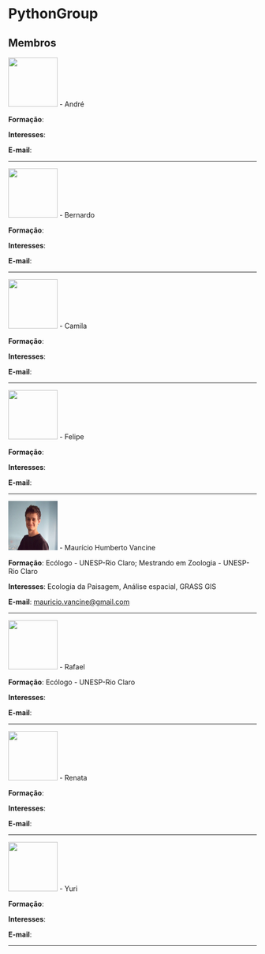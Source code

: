 # PythonGroup

## Membros 
<img src="" width="100" height="100">
- André  

  **Formação**: 
  
  **Interesses**: 
  
  **E-mail**: 

---

<img src="" width="100" height="100">
- Bernardo 

  **Formação**: 
  
  **Interesses**: 
  
  **E-mail**: 

---

<img src="" width="100" height="100">
- Camila

  **Formação**: 
  
  **Interesses**: 
  
  **E-mail**: 
  
---

<img src="" width="100" height="100">
- Felipe  

  **Formação**: 
  
  **Interesses**: 
  
  **E-mail**: 

---
  
  <img src="https://github.com/LEEClab/SDMGroup/blob/master/members/mau.jpg" width="100" height="100">
- Maurício Humberto Vancine    

  **Formação**: Ecólogo - UNESP-Rio Claro; Mestrando em Zoologia - UNESP-Rio Claro
  
  **Interesses**: Ecologia da Paisagem, Análise espacial, GRASS GIS 
  
  **E-mail**: mauricio.vancine@gmail.com
  
---
  
  <img src="" width="100" height="100">
- Rafael  

  **Formação**: Ecólogo - UNESP-Rio Claro
  
  **Interesses**: 
  
  **E-mail**: 

---

<img src="" width="100" height="100">
- Renata  

  **Formação**: 
  
  **Interesses**: 
  
  **E-mail**: 

---

<img src="" width="100" height="100">
- Yuri

  **Formação**: 
  
  **Interesses**: 
  
  **E-mail**: 

---
